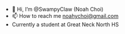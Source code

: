 - 👋 Hi, I’m @SwampyClaw (Noah Choi)
- 📫 How to reach me noahychoi@gmail.com
- Currently a student at Great Neck North HS


<!---
SwampyClaw/SwampyClaw is a ✨ special ✨ repository because its `README.md` (this file) appears on your GitHub profile.
You can click the Preview link to take a look at your changes.
--->
